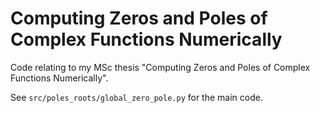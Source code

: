 # Computing Zeros and Poles of Complex Functions Numerically

Code relating to my MSc thesis "Computing Zeros and Poles
of Complex Functions Numerically".

See `src/poles_roots/global_zero_pole.py` for the main code.
